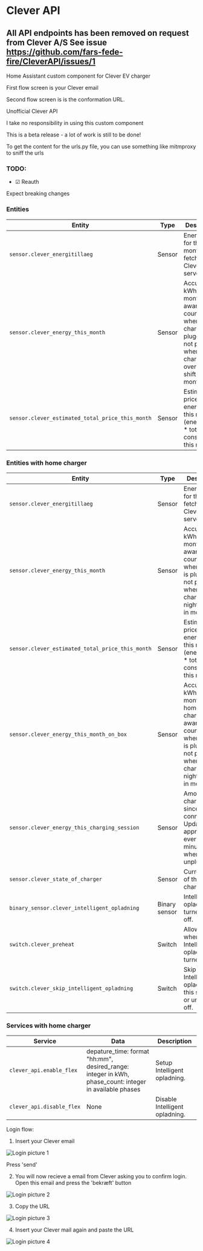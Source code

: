 
# Clever API

## All API endpoints has been removed on request from Clever A/S  See issue https://github.com/fars-fede-fire/CleverAPI/issues/1

Home Assistant custom component for Clever EV charger



First flow screen is your Clever email

Second flow screen is is the conformation URL.



Unofficial Clever API

I take no responsibility in using this custom component



This is a beta release - a lot of work is still to be done!

To get the content for the urls.py file, you can use something like mitmproxy to sniff the urls

### TODO:


- &#9745; Reauth



Expect breaking changes




### Entities

Entity | Type | Description
-- | -- | --
`sensor.clever_energitillaeg` | Sensor | Energitillæg for this month fetched from Clevers server.
`sensor.clever_energy_this_month` | Sensor | Accumulated kWh this month. Be aware that it counts from when charger is plugged in, not precise when charging over night at shift in month.
`sensor.clever_estimated_total_price_this_month` | Sensor | Estimated price for energitillæg this month (energitillæg * total consumption this month).


### Entities with home charger
Entity | Type | Description
-- | -- | --
`sensor.clever_energitillaeg` | Sensor | Energitillæg for this month fetched from Clevers server.
`sensor.clever_energy_this_month` | Sensor | Accumulated kWh this month. Be aware that it counts from when charger is plugged in, not precise when charging over night at shift in month.
`sensor.clever_estimated_total_price_this_month` | Sensor | Estimated price for energitillæg this month (energitillæg * total consumption this month).
`sensor.clever_energy_this_month_on_box` | Sensor | Accumulated kWh this month from home charger. Be aware that it counts from when charger is plugged in, not precise when charging over night at shift in month.
`sensor.clever_energy_this_charging_session` | Sensor | Amount of charged kWh since car was connect. Update approximately every 5 minutes. Is 0 when unplugged.
`sensor.clever_state_of_charger` | Sensor | Current state of the charger.
`binary_sensor.clever_intelligent_opladning` | Binary sensor | Intelligent opladning turned on or off.
`switch.clever_preheat` | Switch | Allow preheat when Intelligent opladning is turned on.
`switch.clever_skip_intelligent_opladning` | Switch | Skip Intelligent opladning for this session or until turned off.

### Services with home charger
Service| Data| Description
-- | -- | --
`clever_api.enable_flex` | depature_time: format "hh:mm", desired_range: integer in kWh, phase_count: integer in available phases | Setup Intelligent opladning.
`clever_api.disable_flex` | None| Disable Intelligent opladning.

Login flow:



1) Insert your Clever email

![Login picture 1](https://github.com/fars-fede-fire/clever_api/blob/main/cleverfoto/login1.PNG)

Press 'send'



2) You will now recieve a email from Clever asking you to confirm login. Open this email and press the 'bekræft' button

![Login picture 2](https://github.com/fars-fede-fire/clever_api/blob/main/cleverfoto/clevermail.PNG)



3) Copy the URL

![Login picture 3](https://github.com/fars-fede-fire/clever_api/blob/main/cleverfoto/cleverurl.PNG)



4) Insert your Clever mail again and paste the URL

![Login picture 4](https://github.com/fars-fede-fire/clever_api/blob/main/cleverfoto/login2.PNG)

